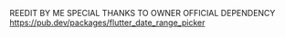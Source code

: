 REEDIT BY ME
SPECIAL THANKS TO OWNER 
OFFICIAL DEPENDENCY https://pub.dev/packages/flutter_date_range_picker
